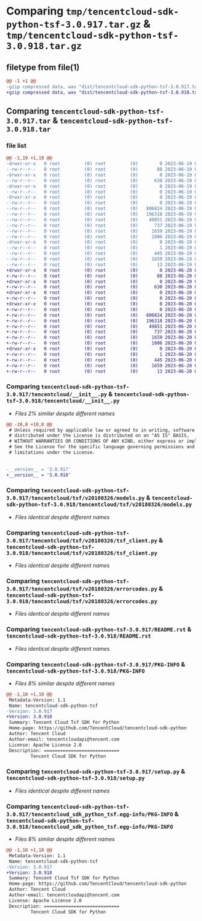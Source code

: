 # Comparing `tmp/tencentcloud-sdk-python-tsf-3.0.917.tar.gz` & `tmp/tencentcloud-sdk-python-tsf-3.0.918.tar.gz`

## filetype from file(1)

```diff
@@ -1 +1 @@
-gzip compressed data, was "dist/tencentcloud-sdk-python-tsf-3.0.917.tar", last modified: Mon Jun 19 00:36:46 2023, max compression
+gzip compressed data, was "dist/tencentcloud-sdk-python-tsf-3.0.918.tar", last modified: Tue Jun 20 02:51:53 2023, max compression
```

## Comparing `tencentcloud-sdk-python-tsf-3.0.917.tar` & `tencentcloud-sdk-python-tsf-3.0.918.tar`

### file list

```diff
@@ -1,19 +1,19 @@
-drwxr-xr-x   0 root         (0) root         (0)        0 2023-06-19 00:36:46.000000 tencentcloud-sdk-python-tsf-3.0.917/
--rw-r--r--   0 root         (0) root         (0)       88 2023-06-19 00:36:46.000000 tencentcloud-sdk-python-tsf-3.0.917/setup.cfg
-drwxr-xr-x   0 root         (0) root         (0)        0 2023-06-19 00:36:46.000000 tencentcloud-sdk-python-tsf-3.0.917/tencentcloud/
--rw-r--r--   0 root         (0) root         (0)      630 2023-06-19 00:36:46.000000 tencentcloud-sdk-python-tsf-3.0.917/tencentcloud/__init__.py
-drwxr-xr-x   0 root         (0) root         (0)        0 2023-06-19 00:36:46.000000 tencentcloud-sdk-python-tsf-3.0.917/tencentcloud/tsf/
--rw-r--r--   0 root         (0) root         (0)        0 2023-06-19 00:36:46.000000 tencentcloud-sdk-python-tsf-3.0.917/tencentcloud/tsf/__init__.py
-drwxr-xr-x   0 root         (0) root         (0)        0 2023-06-19 00:36:46.000000 tencentcloud-sdk-python-tsf-3.0.917/tencentcloud/tsf/v20180326/
--rw-r--r--   0 root         (0) root         (0)        0 2023-06-19 00:36:46.000000 tencentcloud-sdk-python-tsf-3.0.917/tencentcloud/tsf/v20180326/__init__.py
--rw-r--r--   0 root         (0) root         (0)   806824 2023-06-19 00:36:46.000000 tencentcloud-sdk-python-tsf-3.0.917/tencentcloud/tsf/v20180326/models.py
--rw-r--r--   0 root         (0) root         (0)   196318 2023-06-19 00:36:46.000000 tencentcloud-sdk-python-tsf-3.0.917/tencentcloud/tsf/v20180326/tsf_client.py
--rw-r--r--   0 root         (0) root         (0)    49851 2023-06-19 00:36:46.000000 tencentcloud-sdk-python-tsf-3.0.917/tencentcloud/tsf/v20180326/errorcodes.py
--rw-r--r--   0 root         (0) root         (0)      737 2023-06-19 00:36:46.000000 tencentcloud-sdk-python-tsf-3.0.917/README.rst
--rw-r--r--   0 root         (0) root         (0)     1659 2023-06-19 00:36:46.000000 tencentcloud-sdk-python-tsf-3.0.917/PKG-INFO
--rw-r--r--   0 root         (0) root         (0)     1006 2023-06-19 00:36:46.000000 tencentcloud-sdk-python-tsf-3.0.917/setup.py
-drwxr-xr-x   0 root         (0) root         (0)        0 2023-06-19 00:36:46.000000 tencentcloud-sdk-python-tsf-3.0.917/tencentcloud_sdk_python_tsf.egg-info/
--rw-r--r--   0 root         (0) root         (0)        1 2023-06-19 00:36:46.000000 tencentcloud-sdk-python-tsf-3.0.917/tencentcloud_sdk_python_tsf.egg-info/dependency_links.txt
--rw-r--r--   0 root         (0) root         (0)      445 2023-06-19 00:36:46.000000 tencentcloud-sdk-python-tsf-3.0.917/tencentcloud_sdk_python_tsf.egg-info/SOURCES.txt
--rw-r--r--   0 root         (0) root         (0)     1659 2023-06-19 00:36:46.000000 tencentcloud-sdk-python-tsf-3.0.917/tencentcloud_sdk_python_tsf.egg-info/PKG-INFO
--rw-r--r--   0 root         (0) root         (0)       13 2023-06-19 00:36:46.000000 tencentcloud-sdk-python-tsf-3.0.917/tencentcloud_sdk_python_tsf.egg-info/top_level.txt
+drwxr-xr-x   0 root         (0) root         (0)        0 2023-06-20 02:51:53.000000 tencentcloud-sdk-python-tsf-3.0.918/
+-rw-r--r--   0 root         (0) root         (0)       88 2023-06-20 02:51:53.000000 tencentcloud-sdk-python-tsf-3.0.918/setup.cfg
+drwxr-xr-x   0 root         (0) root         (0)        0 2023-06-20 02:51:53.000000 tencentcloud-sdk-python-tsf-3.0.918/tencentcloud/
+-rw-r--r--   0 root         (0) root         (0)      630 2023-06-20 02:51:53.000000 tencentcloud-sdk-python-tsf-3.0.918/tencentcloud/__init__.py
+drwxr-xr-x   0 root         (0) root         (0)        0 2023-06-20 02:51:53.000000 tencentcloud-sdk-python-tsf-3.0.918/tencentcloud/tsf/
+-rw-r--r--   0 root         (0) root         (0)        0 2023-06-20 02:51:53.000000 tencentcloud-sdk-python-tsf-3.0.918/tencentcloud/tsf/__init__.py
+drwxr-xr-x   0 root         (0) root         (0)        0 2023-06-20 02:51:53.000000 tencentcloud-sdk-python-tsf-3.0.918/tencentcloud/tsf/v20180326/
+-rw-r--r--   0 root         (0) root         (0)        0 2023-06-20 02:51:53.000000 tencentcloud-sdk-python-tsf-3.0.918/tencentcloud/tsf/v20180326/__init__.py
+-rw-r--r--   0 root         (0) root         (0)   806824 2023-06-20 02:51:53.000000 tencentcloud-sdk-python-tsf-3.0.918/tencentcloud/tsf/v20180326/models.py
+-rw-r--r--   0 root         (0) root         (0)   196318 2023-06-20 02:51:53.000000 tencentcloud-sdk-python-tsf-3.0.918/tencentcloud/tsf/v20180326/tsf_client.py
+-rw-r--r--   0 root         (0) root         (0)    49851 2023-06-20 02:51:53.000000 tencentcloud-sdk-python-tsf-3.0.918/tencentcloud/tsf/v20180326/errorcodes.py
+-rw-r--r--   0 root         (0) root         (0)      737 2023-06-20 02:51:53.000000 tencentcloud-sdk-python-tsf-3.0.918/README.rst
+-rw-r--r--   0 root         (0) root         (0)     1659 2023-06-20 02:51:53.000000 tencentcloud-sdk-python-tsf-3.0.918/PKG-INFO
+-rw-r--r--   0 root         (0) root         (0)     1006 2023-06-20 02:51:53.000000 tencentcloud-sdk-python-tsf-3.0.918/setup.py
+drwxr-xr-x   0 root         (0) root         (0)        0 2023-06-20 02:51:53.000000 tencentcloud-sdk-python-tsf-3.0.918/tencentcloud_sdk_python_tsf.egg-info/
+-rw-r--r--   0 root         (0) root         (0)        1 2023-06-20 02:51:53.000000 tencentcloud-sdk-python-tsf-3.0.918/tencentcloud_sdk_python_tsf.egg-info/dependency_links.txt
+-rw-r--r--   0 root         (0) root         (0)      445 2023-06-20 02:51:53.000000 tencentcloud-sdk-python-tsf-3.0.918/tencentcloud_sdk_python_tsf.egg-info/SOURCES.txt
+-rw-r--r--   0 root         (0) root         (0)     1659 2023-06-20 02:51:53.000000 tencentcloud-sdk-python-tsf-3.0.918/tencentcloud_sdk_python_tsf.egg-info/PKG-INFO
+-rw-r--r--   0 root         (0) root         (0)       13 2023-06-20 02:51:53.000000 tencentcloud-sdk-python-tsf-3.0.918/tencentcloud_sdk_python_tsf.egg-info/top_level.txt
```

### Comparing `tencentcloud-sdk-python-tsf-3.0.917/tencentcloud/__init__.py` & `tencentcloud-sdk-python-tsf-3.0.918/tencentcloud/__init__.py`

 * *Files 2% similar despite different names*

```diff
@@ -10,8 +10,8 @@
 # Unless required by applicable law or agreed to in writing, software
 # distributed under the License is distributed on an "AS IS" BASIS,
 # WITHOUT WARRANTIES OR CONDITIONS OF ANY KIND, either express or implied.
 # See the License for the specific language governing permissions and
 # limitations under the License.
 
 
-__version__ = '3.0.917'
+__version__ = '3.0.918'
```

### Comparing `tencentcloud-sdk-python-tsf-3.0.917/tencentcloud/tsf/v20180326/models.py` & `tencentcloud-sdk-python-tsf-3.0.918/tencentcloud/tsf/v20180326/models.py`

 * *Files identical despite different names*

### Comparing `tencentcloud-sdk-python-tsf-3.0.917/tencentcloud/tsf/v20180326/tsf_client.py` & `tencentcloud-sdk-python-tsf-3.0.918/tencentcloud/tsf/v20180326/tsf_client.py`

 * *Files identical despite different names*

### Comparing `tencentcloud-sdk-python-tsf-3.0.917/tencentcloud/tsf/v20180326/errorcodes.py` & `tencentcloud-sdk-python-tsf-3.0.918/tencentcloud/tsf/v20180326/errorcodes.py`

 * *Files identical despite different names*

### Comparing `tencentcloud-sdk-python-tsf-3.0.917/README.rst` & `tencentcloud-sdk-python-tsf-3.0.918/README.rst`

 * *Files identical despite different names*

### Comparing `tencentcloud-sdk-python-tsf-3.0.917/PKG-INFO` & `tencentcloud-sdk-python-tsf-3.0.918/PKG-INFO`

 * *Files 8% similar despite different names*

```diff
@@ -1,10 +1,10 @@
 Metadata-Version: 1.1
 Name: tencentcloud-sdk-python-tsf
-Version: 3.0.917
+Version: 3.0.918
 Summary: Tencent Cloud Tsf SDK for Python
 Home-page: https://github.com/TencentCloud/tencentcloud-sdk-python
 Author: Tencent Cloud
 Author-email: tencentcloudapi@tencent.com
 License: Apache License 2.0
 Description: ============================
         Tencent Cloud SDK for Python
```

### Comparing `tencentcloud-sdk-python-tsf-3.0.917/setup.py` & `tencentcloud-sdk-python-tsf-3.0.918/setup.py`

 * *Files identical despite different names*

### Comparing `tencentcloud-sdk-python-tsf-3.0.917/tencentcloud_sdk_python_tsf.egg-info/PKG-INFO` & `tencentcloud-sdk-python-tsf-3.0.918/tencentcloud_sdk_python_tsf.egg-info/PKG-INFO`

 * *Files 8% similar despite different names*

```diff
@@ -1,10 +1,10 @@
 Metadata-Version: 1.1
 Name: tencentcloud-sdk-python-tsf
-Version: 3.0.917
+Version: 3.0.918
 Summary: Tencent Cloud Tsf SDK for Python
 Home-page: https://github.com/TencentCloud/tencentcloud-sdk-python
 Author: Tencent Cloud
 Author-email: tencentcloudapi@tencent.com
 License: Apache License 2.0
 Description: ============================
         Tencent Cloud SDK for Python
```

